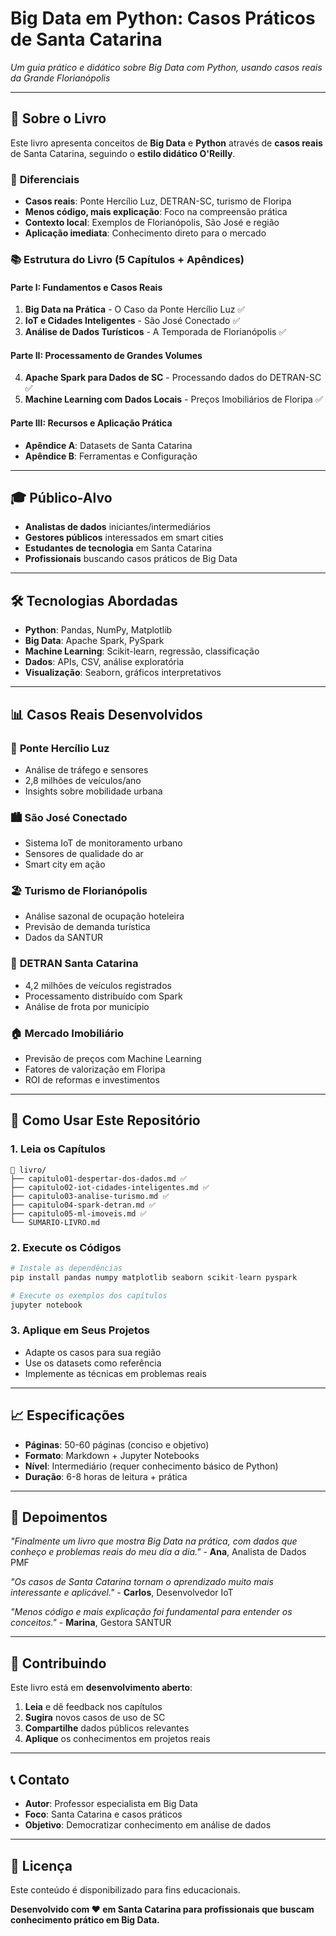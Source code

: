 # Big Data em Python: Casos Práticos de Santa Catarina

*Um guia prático e didático sobre Big Data com Python, usando casos reais da Grande Florianópolis*

---

## 📖 Sobre o Livro

Este livro apresenta conceitos de **Big Data** e **Python** através de **casos reais** de Santa Catarina, seguindo o **estilo didático O'Reilly**. 

### 🎯 **Diferenciais**
- **Casos reais**: Ponte Hercílio Luz, DETRAN-SC, turismo de Floripa
- **Menos código, mais explicação**: Foco na compreensão prática
- **Contexto local**: Exemplos de Florianópolis, São José e região
- **Aplicação imediata**: Conhecimento direto para o mercado

### 📚 **Estrutura do Livro (5 Capítulos + Apêndices)**

#### **Parte I: Fundamentos e Casos Reais**
1. **Big Data na Prática** - O Caso da Ponte Hercílio Luz ✅
2. **IoT e Cidades Inteligentes** - São José Conectado ✅
3. **Análise de Dados Turísticos** - A Temporada de Florianópolis ✅

#### **Parte II: Processamento de Grandes Volumes**  
4. **Apache Spark para Dados de SC** - Processando dados do DETRAN-SC ✅
5. **Machine Learning com Dados Locais** - Preços Imobiliários de Floripa ✅

#### **Parte III: Recursos e Aplicação Prática**
- **Apêndice A**: Datasets de Santa Catarina
- **Apêndice B**: Ferramentas e Configuração

---

## 🎓 **Público-Alvo**

- **Analistas de dados** iniciantes/intermediários
- **Gestores públicos** interessados em smart cities  
- **Estudantes de tecnologia** em Santa Catarina
- **Profissionais** buscando casos práticos de Big Data

---

## 🛠️ **Tecnologias Abordadas**

- **Python**: Pandas, NumPy, Matplotlib
- **Big Data**: Apache Spark, PySpark
- **Machine Learning**: Scikit-learn, regressão, classificação
- **Dados**: APIs, CSV, análise exploratória
- **Visualização**: Seaborn, gráficos interpretativos

---

## 📊 **Casos Reais Desenvolvidos**

### 🌉 **Ponte Hercílio Luz**
- Análise de tráfego e sensores
- 2,8 milhões de veículos/ano
- Insights sobre mobilidade urbana

### 🏙️ **São José Conectado**  
- Sistema IoT de monitoramento urbano
- Sensores de qualidade do ar
- Smart city em ação

### 🏖️ **Turismo de Florianópolis**
- Análise sazonal de ocupação hoteleira
- Previsão de demanda turística
- Dados da SANTUR

### 🚗 **DETRAN Santa Catarina**
- 4,2 milhões de veículos registrados
- Processamento distribuído com Spark
- Análise de frota por município

### 🏠 **Mercado Imobiliário**
- Previsão de preços com Machine Learning
- Fatores de valorização em Floripa
- ROI de reformas e investimentos

---

## 🚀 **Como Usar Este Repositório**

### **1. Leia os Capítulos**
```
📁 livro/
├── capitulo01-despertar-dos-dados.md ✅
├── capitulo02-iot-cidades-inteligentes.md ✅  
├── capitulo03-analise-turismo.md ✅
├── capitulo04-spark-detran.md ✅
├── capitulo05-ml-imoveis.md ✅
└── SUMARIO-LIVRO.md
```

### **2. Execute os Códigos**
```python
# Instale as dependências
pip install pandas numpy matplotlib seaborn scikit-learn pyspark

# Execute os exemplos dos capítulos
jupyter notebook
```

### **3. Aplique em Seus Projetos**
- Adapte os casos para sua região
- Use os datasets como referência
- Implemente as técnicas em problemas reais

---

## 📈 **Especificações**

- **Páginas**: 50-60 páginas (conciso e objetivo)
- **Formato**: Markdown + Jupyter Notebooks
- **Nível**: Intermediário (requer conhecimento básico de Python)
- **Duração**: 6-8 horas de leitura + prática

---

## 🌟 **Depoimentos**

*"Finalmente um livro que mostra Big Data na prática, com dados que conheço e problemas reais do meu dia a dia."* - **Ana**, Analista de Dados PMF

*"Os casos de Santa Catarina tornam o aprendizado muito mais interessante e aplicável."* - **Carlos**, Desenvolvedor IoT

*"Menos código e mais explicação foi fundamental para entender os conceitos."* - **Marina**, Gestora SANTUR

---

## 🤝 **Contribuindo**

Este livro está em **desenvolvimento aberto**:

1. **Leia** e dê feedback nos capítulos
2. **Sugira** novos casos de uso de SC  
3. **Compartilhe** dados públicos relevantes
4. **Aplique** os conhecimentos em projetos reais

---

## 📞 **Contato**

- **Autor**: Professor especialista em Big Data
- **Foco**: Santa Catarina e casos práticos
- **Objetivo**: Democratizar conhecimento em análise de dados

---

## 📄 **Licença**

Este conteúdo é disponibilizado para fins educacionais. 

**Desenvolvido com ❤️ em Santa Catarina para profissionais que buscam conhecimento prático em Big Data.**
